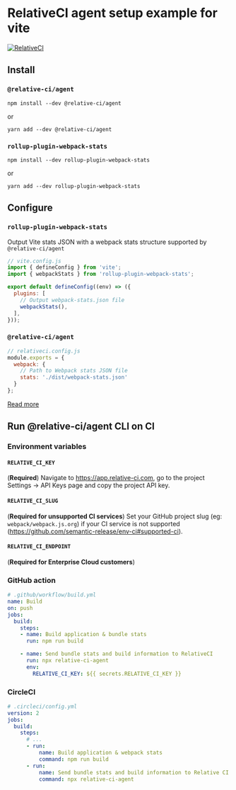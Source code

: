 # RelativeCI agent setup example for vite

[![RelativeCI](https://badges.relative-ci.com/badges/aIIUqxw2fv4CbgI2an7u?branch=master)](https://app.relative-ci.com/projects/aIIUqxw2fv4CbgI2an7u)

## Install

### `@relative-ci/agent`

```shell
npm install --dev @relative-ci/agent
```

or 

```shell
yarn add --dev @relative-ci/agent
```

### `rollup-plugin-webpack-stats`

```shell
npm install --dev rollup-plugin-webpack-stats
```

or 

```shell
yarn add --dev rollup-plugin-webpack-stats
```

## Configure

### `rollup-plugin-webpack-stats`

Output Vite stats JSON with a webpack stats structure supported by `@relative-ci/agent`

```js
// vite.config.js
import { defineConfig } from 'vite';
import { webpackStats } from 'rollup-plugin-webpack-stats';

export default defineConfig((env) => ({
  plugins: [
    // Output webpack-stats.json file
    webpackStats(),
  ],
}));
```

### `@relative-ci/agent`

```js
// relativeci.config.js
module.exports = {
  webpack: {
    // Path to Webpack stats JSON file
    stats: './dist/webpack-stats.json'
  }
};
```

[Read more](https://relative-ci.com/documentation/setup/agent/cli)

## Run @relative-ci/agent CLI on CI

### Environment variables

#### `RELATIVE_CI_KEY` 

(**Required**) Navigate to https://app.relative-ci.com, go to the project Settings -> API Keys page and copy the project API key.

#### `RELATIVE_CI_SLUG`

(**Required for unsupported CI services**) Set your GitHub project slug (eg: `webpack/webpack.js.org`) if your CI service is not supported (https://github.com/semantic-release/env-ci#supported-ci).

#### `RELATIVE_CI_ENDPOINT`

(**Required for Enterprise Cloud customers**)


### GitHub action

```yaml
# .github/workflow/build.yml
name: Build
on: push
jobs:
  build:
    steps:
    - name: Build application & bundle stats 
      run: npm run build

    - name: Send bundle stats and build information to RelativeCI
      run: npx relative-ci-agent
      env:
        RELATIVE_CI_KEY: ${{ secrets.RELATIVE_CI_KEY }}
```

### CircleCI

```yaml
# .circleci/config.yml
version: 2
jobs:
  build:
    steps:
      # ...
      - run:
          name: Build application & webpack stats
          command: npm run build
      - run:
          name: Send bundle stats and build information to Relative CI
          command: npx relative-ci-agent
```
